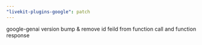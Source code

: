 ```yaml
---
"livekit-plugins-google": patch
---
```


google-genai version bump & remove id feild from function call and function response
